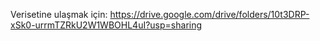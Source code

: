 Verisetine ulaşmak için: https://drive.google.com/drive/folders/10t3DRP-xSk0-urrmTZRkU2W1WBOHL4uI?usp=sharing
